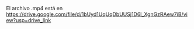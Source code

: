 El archivo .mp4 está en https://drive.google.com/file/d/1bUyd1UqUqDbUUSj1D6l_XgnGzRAew7iB/view?usp=drive_link

